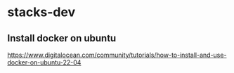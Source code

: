 # stacks-dev

## Install docker on ubuntu
https://www.digitalocean.com/community/tutorials/how-to-install-and-use-docker-on-ubuntu-22-04
